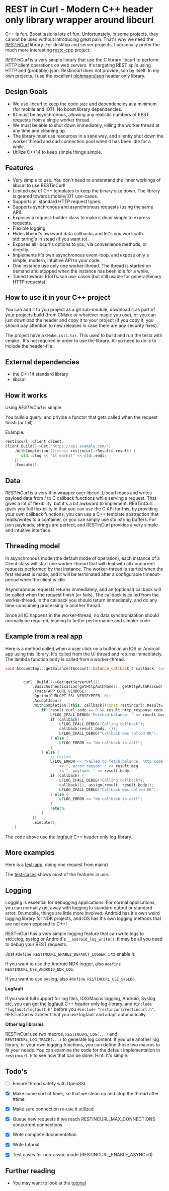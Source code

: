 # REST in Curl - Modern C++ header only library wrapper around libcurl

C++ is fun. Boost::asio is lots of fun. Unfortunately, in some projects, they cannot be used without introducing great pain. That's why we need 
the [*RESTinCurl*](https://github.com/jgaa/RESTinCurl) library.
For desktop and server projects, I personally prefer the much more interesting [restc-cpp](https://github.com/jgaa/restc-cpp) project.

*RESTinCurl* is a very simple library that use the C library libcurl to perform HTTP client operations on web servers. It's targeting REST api's using HTTP and (probably) json. Restincurl does not provide json by itself. In my own projects, I use the excellent [nlohmann/json](https://github.com/nlohmann/json) header only library.

## Design Goals

- We use libcurl to keep the code size and dependencies at a minimum (for mobile and IOT). No boost library dependencies.
- IO must be asynchronous, allowing any realistic numbers of REST requests from a single worker thread.
- We must be able to shut down immediately, killing the worker thread at any time and cleaning up.
- The library must use resources in a sane way, and silently shut down the worker thread and curl connection pool when it has been idle for a while.
- Utilize C++14 to keep simple things simple.

## Features
- Very simple to use. You don't need to understand the inner workings of libcurl to use RESTinCurl!
- Limited use of C++ templates to keep the binary size down. The library is geared towards mobile/IOT use-cases.
- Supports all standard HTTP request types.
- Supports synchronous and asynchronous requests (using the same API).
- Exposes a request-builder class to make it dead simple to express requests.
- Flexible logging.
- Hides libcurl's awkward data callbacks and let's you work with std::string's in stead (if you want to).
- Exposes all libcurl's options to you, via convenience methods, or directly.
- Implements it's own asynchronous event-loop, and expose only a simple, modern, intuitive API to your code.
- One instance use only one worker-thread. The thread is started on demand and stopped when the instance has been idle for a while.
- Tuned towards REST/Json use-cases (but still usable for general/binary HTTP requests).

## How to use it in your C++ project

You can add it to you project as a git sub-module, download it as part of your
projects build (from CMake or whatever magic you use), or you can just
download the header and copy it to your project (if you copy it, you should
pay attention to new releases in case there are any security fixes).

The project have a `CMakeLists.txt`. This used to build and run the tests
with cmake . It's not required in order to use the library. All yo need to do
is to include the header-file.

## External dependencies

- the C++14 standard library
- libcurl

## How it works

Using *RESTinCurl* is simple.

You build a query, and privide a functor that gets called when the request finish (or fail).

Example:

```C++
restincurl::Client client;
client.Build()->Get("https://api.example.com/")
    .WithCompletion([](const restincurl::Result& result) {
       std::clog << "It works!" << std::endl;
    })
    .Execute();

```

## Data

*RESTinCurl* is a very thin wrapper over libcurl. Libcurl reads and writes payload data from / to
C callback functions while serving a request. That gives a lot of flexibility, but it's a bit awkward
to implement. RESTinCurl gives you full flexibility in that you can use the C API for this, by providing
your own callback functions, you can use a C++ template abstraction that reads/writes to a container, 
or you can simply use std::string buffers. For json payloads, strings are perfect, and RESTinCurl 
provides a very simple and intuitive interface. 

## Threading model

In asynchronous mode (the default mode of operation), each instance of a Client class will
start one worker-thread that will deal with all concurrent requests performed by that
instance. The worker-thread is started when the first request is made, and it will be
terminated after a configurable timeout-period when the client is idle. 

Asynchronous requests returns immediately, and an (optional) callback will be called when the 
request finish (or fails). The callback is called from the worker-thread. In the callback you should
return immediately, and do any time-consuming processing in another thread. 

Since all IO happens in the worker-thread, no data synchronization should normally be required, 
leading to better performance and simpler code. 

## Example from a real app

Here is a method called when a user click on a button in an IOS or Android app using this library.
It's called from the UI thread and returns immediately. The lambda function body is called from 
a worker-thread.

```C++
void AccountImpl::getBalance(IAccount::balance_callback_t callback) const {


        curl_.Build()->Get(getServerUrl())
            .BasicAuthentication(getHttpAuthName(), getHttpAuthPasswd())
            .Trace(APP_CURL_VERBOSE)
            .Option(CURLOPT_SSL_VERIFYPEER, 0L)
            .AcceptJson()
            .WithCompletion([this, callback](const restincurl::Result& result) {
                if (result.curl_code == 0 && result.http_response_code == 200) {
                    LFLOG_IFALL_DEBUG("Fetched balance: " << result.body);
                    if (callback) {
                        LFLOG_IFALL_DEBUG("Calling callback");
                        callback(result.body, {});
                        LFLOG_IFALL_DEBUG("Callback was called OK");
                    } else {
                        LFLOG_ERROR << "No callback to call";
                    }
                } else {
                    // Failed.
                    LFLOG_ERROR << "Failed to fetch balance. http code: " << result.http_response_code
                        << ", error reason: " << result.msg
                        << ", payload: " << result.body;
                    if (callback) {
                        LFLOG_IFALL_DEBUG("Calling callback");
                        callback({}, assign(result, result.body));
                        LFLOG_IFALL_DEBUG("Callback was called OK");
                    } else {
                        LFLOG_ERROR << "No callback to call";
                    }
                    return;
                }
            })
            .Execute();
    }
```

The code above use the [logfault](https://github.com/jgaa/logfault) C++ header only log-library.

## More examples

Here is a [test-app](tests/app_test.cpp), doing one request from main()

The [test-cases](tests/general_tests.cpp) shows most of the features in use.

## Logging

Logging is essential for debugging applications. For normal applications, you can normally
get away with logging to standard output or standard error. On mobile, things are little more
involved. Android has it's own weird logging library for NDK projects, and IOS has it's own 
logging methods that are not even exposed to C++! 

RESTinCurl has a very simple logging feature that can write logs to std::clog, syslog or 
Android's `__android_log_write()`. It may be all you need to debug your REST requests. 

Just `#define RESTINCURL_ENABLE_DEFAULT_LOGGER 1` to enable it.

If you want to use the Android NDK logger, also `#define RESTINCURL_USE_ANDROID_NDK_LOG`. 

If you want to use syslog, also `#define RESTINCURL_USE_SYSLOG`.


**Logfault**

If you want full support for log files, IOS/Macos logging, Android, Syslog etc, you can 
get the [logfault](https://github.com/jgaa/logfault) C++ header only log-library, and 
`#include "logfault/logfault.h"` before you `#include "restincurl/restincurl.h"`. 
RESTinCurl will detect that you use logfault and adapt automatically. 

**Other log libraries**

RESTinCurl use two macros, `RESTINCURL_LOG(...)` and `RESTINCURL_LOG_TRACE(...)` to generate log
content. If you use another log library, or your own logging functions, you can define those two
macros to fit your needs. You can examine the code for the default implementation in `restincurl.h`
to see how that can be done. Hint: It's simple. 

## Todo's
- [ ] Ensure thread safety with OpenSSL
- [x] Make some sort of timer, so that we clean up and stop the thread after #time
- [x] Make sure connection re-use it utilized
- [x] Queue new requests if we reach RESTINCURL_MAX_CONNECTIONS concurrent connections
- [x] Write complete documentation
- [x] Write tutorial
- [x] Test cases for non-async mode (RESTINCURL_ENABLE_ASYNC=0)


## Further reading

- You may want to look at the [tutorial](https://github.com/jgaa/RESTinCurl/blob/master/doc/tutorial.md)

